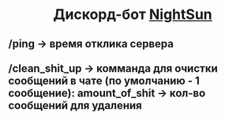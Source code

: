 <h1 align="center">Дискорд-бот <a href="https://discord.gg/qQfxTnm8rc" target="_blank">NightSun</a></h1>
<h2>
/ping -> время отклика сервера<br><br>
/clean_shit_up -> комманда для очистки сообщений в чате (по умолчанию - 1 сообщение):
  amount_of_shit -> кол-во сообщений для удаления

</h2>

